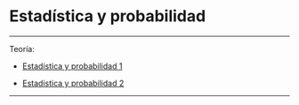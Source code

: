 # Estadística y probabilidad

---

Teoría:

- [Estadistica y probabilidad 1](https://github.com/eugenia1984/UTN-FRSR-Programacion/blob/main/01_year/01_semester/matematica1/estadistica_y_probabilidad/estadistica_descriptiva_1.pdf)

- [Estadistica y probabilidad 2](https://github.com/eugenia1984/UTN-FRSR-Programacion/blob/main/01_year/01_semester/matematica1/estadistica_y_probabilidad/estadistica_descriptiva_2.pdf)

---
